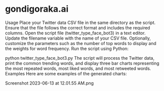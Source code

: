 # gondigoraka.ai

Usage
Place your Twitter data CSV file in the same directory as the script. Ensure that the file follows the correct format and includes the required columns.
Open the script file (twitter_type_face_bot3) in a text editor.
Update the filename variable with the name of your CSV file.
Optionally, customize the parameters such as the number of top words to display and the weights for word frequency.
Run the script using Python:

python twitter_type_face_bot3.py
The script will process the Twitter data, print the common trending words, and display three bar charts representing the most repeated words, most liked words, and most retweeted words.
Examples
Here are some examples of the generated charts:

Screenshot 2023-06-13 at 12.01.55 AM.png
